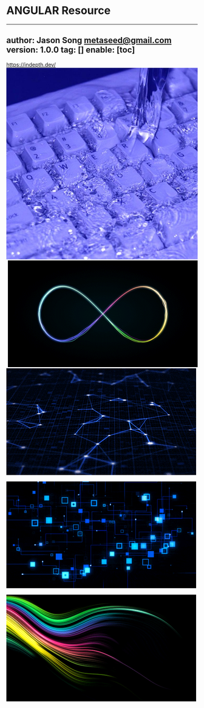 # ANGULAR Resource
---
author: Jason Song <metaseed@gmail.com>
version: 1.0.0
tag: []
enable: [toc]
---
https://indepth.dev/
![]()![]()![]()![](https://raw.githubusercontent.com/metasong/iam-data/master/documents/313/image/81f0c2f4cabcede80d6586f0bf16a6a1.jpeg)
![]()
![]()![]()![](https://raw.githubusercontent.com/metasong/iam-data/master/documents/313/image/giphy%20(1).gif)
![](https://raw.githubusercontent.com/metasong/iam-data/master/documents/313/image/title-slide.gif)

![](https://raw.githubusercontent.com/metasong/iam-data/master/documents/313/image/xTiTnxpQ3ghPiB2Hp6.gif)

![](https://raw.githubusercontent.com/metasong/iam-data/master/documents/313/image/3o7qDNfxtNRtLVv8qs.gif)
